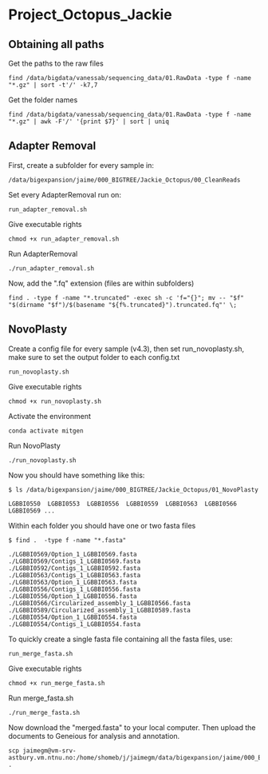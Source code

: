 # Project_Octopus_Jackie

## Obtaining all paths 
Get the paths to the raw files 
```
find /data/bigdata/vanessab/sequencing_data/01.RawData -type f -name "*.gz" | sort -t'/' -k7,7
```
Get the folder names 
```
find /data/bigdata/vanessab/sequencing_data/01.RawData -type f -name "*.gz" | awk -F'/' '{print $7}' | sort | uniq
```
## Adapter Removal 
First, create a subfolder for every sample in:
```
/data/bigexpansion/jaime/000_BIGTREE/Jackie_Octopus/00_CleanReads
```
Set every AdapterRemoval run on:
```
run_adapter_removal.sh 
```
Give executable rights 
```
chmod +x run_adapter_removal.sh
```
Run AdapterRemoval
```
./run_adapter_removal.sh
```
Now, add the ".fq" extension (files are within subfolders) 
```
find . -type f -name "*.truncated" -exec sh -c 'f="{}"; mv -- "$f" "$(dirname "$f")/$(basename "${f%.truncated}").truncated.fq"' \; 
```
## NovoPlasty
Create a config file for every sample (v4.3), then set run_novoplasty.sh, make sure to set the output folder to each config.txt
```
run_novoplasty.sh
```
Give executable rights 
```
chmod +x run_novoplasty.sh
```
Activate the environment
```
conda activate mitgen
```
Run NovoPlasty
```
./run_novoplasty.sh
```
Now you should have something like this:
```
$ ls /data/bigexpansion/jaime/000_BIGTREE/Jackie_Octopus/01_NovoPlasty

LGBBI0550  LGBBI0553  LGBBI0556  LGBBI0559  LGBBI0563  LGBBI0566  LGBBI0569 ... 
```
Within each folder you should have one or two fasta files 
```
$ find .  -type f -name "*.fasta"

./LGBBI0569/Option_1_LGBBI0569.fasta
./LGBBI0569/Contigs_1_LGBBI0569.fasta
./LGBBI0592/Contigs_1_LGBBI0592.fasta
./LGBBI0563/Contigs_1_LGBBI0563.fasta
./LGBBI0563/Option_1_LGBBI0563.fasta
./LGBBI0556/Contigs_1_LGBBI0556.fasta
./LGBBI0556/Option_1_LGBBI0556.fasta
./LGBBI0566/Circularized_assembly_1_LGBBI0566.fasta
./LGBBI0589/Circularized_assembly_1_LGBBI0589.fasta
./LGBBI0554/Option_1_LGBBI0554.fasta
./LGBBI0554/Contigs_1_LGBBI0554.fasta
```
To quickly create a single fasta file containing all the fasta files, use: 
```
run_merge_fasta.sh
```
Give executable rights 
```
chmod +x run_merge_fasta.sh
```
Run merge_fasta.sh
```
./run_merge_fasta.sh
```
Now download the "merged.fasta" to your local computer. Then upload the documents to Geneious for analysis and annotation.  
```
scp jaimegm@vm-srv-astbury.vm.ntnu.no:/home/shomeb/j/jaimegm/data/bigexpansion/jaime/000_BIGTREE/Jackie_Octopus/01_NovoPlasty/merged.fasta .
```


